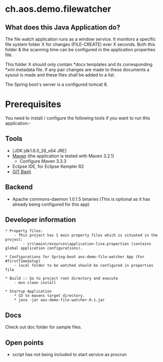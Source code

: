 # ch.aos.demo.filewatcher

What does this Java Application do?
-----------------------------------
The file watch application runs as a window service.
It monitors a specific file system folder X for changes (FILE-CREATE) ever X seconds.
Both this folder & the scanning time can be configured in the application properties file.

This folder X should only contain *docx templates and its corresponding *xml metadata file. If any pair changes are made to these documents a sysout is made and these files shall be added to a list.

The Spring boot's server is a configured tomcat 8.

Prerequisites
=============
You need to install / configure the following tools if you want to run this application:-

Tools
-------
* [JDK jdk1.6.0_26_x64 JRE]
* [Maven](http://maven.apache.org/) (the application is tested with Maven 3.2.1)
	* Configure Maven 3.3.3
* Eclipse IDE, for Eclipse Kempler R2
* [GIT Bash](https://github.com/git-for-windows/git/releases/download/v2.6.1.windows.1/Git-2.6.1-64-bit.exe)

Backend
-------
* Apache commons-daemon 1.0.1.5 binaries (This is optional as it has already being configured for this app)

## Developer information
	* Property files:
		- This project has 1 main property files which is situated in the project: 
			- src\main\resources\application-live.properties (contains global application configurations).

	* Configurations for Spring-boot aos-demo-file-watcher App (For #firstTimeSetup)
		- local folder to be watched should be configured in properties file

	* Build :: Go to project root directory and execute
		- mvn clean install
		
	* Startup Application
		* CD to mavens target directory.
		* java -jar aos-demo-file-watcher-0.1.jar

## Docs
Check out doc folder for sample files.

## Open points
- script has not being included to start service as procrun